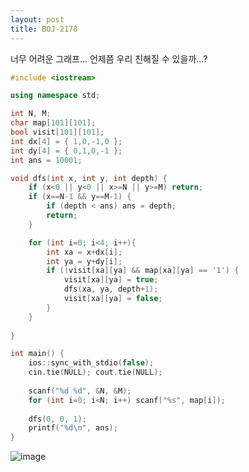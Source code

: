 ```yaml
---
layout: post
title: BOJ-2178
---
```


너무 어려운 그래프... 언제쯤 우리 친해질 수 있을까...?

``` cpp
#include <iostream>

using namespace std;

int N, M;
char map[101][101]; 
bool visit[101][101]; 
int dx[4] = { 1,0,-1,0 };
int dy[4] = { 0,1,0,-1 };
int ans = 10001;

void dfs(int x, int y, int depth) {
	if (x<0 || y<0 || x>=N || y>=M) return; 
	if (x==N-1 && y==M-1) {
		if (depth < ans) ans = depth;
		return;
	}

	for (int i=0; i<4; i++){
		int xa = x+dx[i];
		int ya = y+dy[i];
		if (!visit[xa][ya] && map[xa][ya] == '1') {
			visit[xa][ya] = true;
			dfs(xa, ya, depth+1);
			visit[xa][ya] = false;
		}
	}
	
}

int main() {
    ios::sync_with_stdio(false);
    cin.tie(NULL); cout.tie(NULL);
	
    scanf("%d %d", &N, &M); 
	for (int i=0; i<N; i++) scanf("%s", map[i]);
	
	dfs(0, 0, 1);
	printf("%d\n", ans);
}

```
![image](https://user-images.githubusercontent.com/37402072/129934646-c360563f-8a88-4e57-bae6-7e88be9f279e.png)
